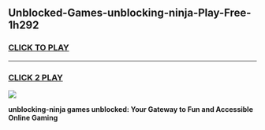 
## Unblocked-Games-unblocking-ninja-Play-Free-1h292
<h3>
<a href="https://premium76.site?title=unblocking-ninja&ref=20M">CLICK TO PLAY</a></h3>
<hr>

<h3>
<a href="https://premium76.site?title=unblocking-ninja&ref=20M">CLICK 2 PLAY</a>
  
</h3>

<a href="https://premium76.site?title=unblocking-ninja&ref=19M"><img src="https://clearcache.store/games.png"></a>


**unblocking-ninja games unblocked: Your Gateway to Fun and Accessible Online Gaming**
